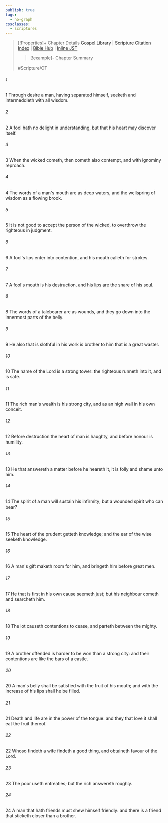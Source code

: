 ```yaml
---
publish: true
tags:
  - no-graph
cssclasses:
  - scriptures
---
```

>[!Properties]+ Chapter Details
>[Gospel Library](https://churchofjesuschrist.org/study/scriptures/ot/prov/18?lang=eng)    |    [Scripture Citation Index](https://scriptures.byu.edu/#07812::c07812)    |    [Bible Hub](https://biblehub.com/proverbs/18.htm)    |    [Inline JST](https://scripturetoolbox.com/html/ic/Proverbs/18.html)
>>[!example]- Chapter Summary
>> 
> 
>
>#Scripture/OT
###### 1
1 Through desire a man, having separated himself, seeketh and intermeddleth with all wisdom.
###### 2
2 A fool hath no delight in understanding, but that his heart may discover itself.
###### 3
3 When the wicked cometh, then cometh also contempt, and with ignominy reproach.
###### 4
4 The words of a man's mouth are as deep waters, and the wellspring of wisdom as a flowing brook.
###### 5
5 It is not good to accept the person of the wicked, to overthrow the righteous in judgment.
###### 6
6 A fool's lips enter into contention, and his mouth calleth for strokes.
###### 7
7 A fool's mouth is his destruction, and his lips are the snare of his soul.
###### 8
8 The words of a talebearer are as wounds, and they go down into the innermost parts of the belly.
###### 9
9 He also that is slothful in his work is brother to him that is a great waster.
###### 10
10 The name of the Lord is a strong tower: the righteous runneth into it, and is safe.
###### 11
11 The rich man's wealth is his strong city, and as an high wall in his own conceit.
###### 12
12 Before destruction the heart of man is haughty, and before honour is humility.
###### 13
13 He that answereth a matter before he heareth it, it is folly and shame unto him.
###### 14
14 The spirit of a man will sustain his infirmity; but a wounded spirit who can bear?
###### 15
15 The heart of the prudent getteth knowledge; and the ear of the wise seeketh knowledge.
###### 16
16 A man's gift maketh room for him, and bringeth him before great men.
###### 17
17 He that is first in his own cause seemeth just; but his neighbour cometh and searcheth him.
###### 18
18 The lot causeth contentions to cease, and parteth between the mighty.
###### 19
19 A brother offended is harder to be won than a strong city: and their contentions are like the bars of a castle.
###### 20
20 A man's belly shall be satisfied with the fruit of his mouth; and with the increase of his lips shall he be filled.
###### 21
21 Death and life are in the power of the tongue: and they that love it shall eat the fruit thereof.
###### 22
22 Whoso findeth a wife findeth a good thing, and obtaineth favour of the Lord.
###### 23
23 The poor useth entreaties; but the rich answereth roughly.
###### 24
24 A man that hath friends must shew himself friendly: and there is a friend that sticketh closer than a brother.

